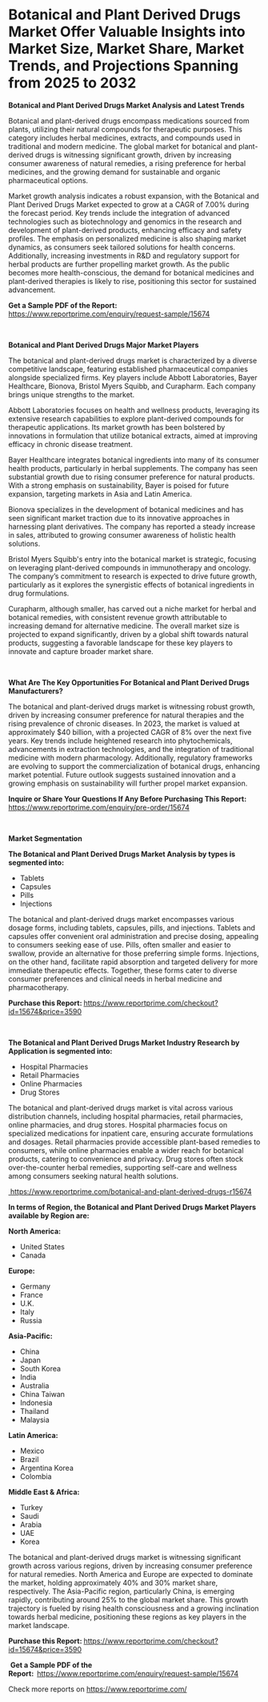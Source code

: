<p><h1>Botanical and Plant Derived Drugs Market Offer Valuable Insights into Market Size, Market Share, Market Trends, and Projections Spanning from 2025 to 2032</h1></p><p><strong>Botanical and Plant Derived Drugs Market Analysis and Latest Trends</strong></p>
<p><p>Botanical and plant-derived drugs encompass medications sourced from plants, utilizing their natural compounds for therapeutic purposes. This category includes herbal medicines, extracts, and compounds used in traditional and modern medicine. The global market for botanical and plant-derived drugs is witnessing significant growth, driven by increasing consumer awareness of natural remedies, a rising preference for herbal medicines, and the growing demand for sustainable and organic pharmaceutical options.</p><p>Market growth analysis indicates a robust expansion, with the Botanical and Plant Derived Drugs Market expected to grow at a CAGR of 7.00% during the forecast period. Key trends include the integration of advanced technologies such as biotechnology and genomics in the research and development of plant-derived products, enhancing efficacy and safety profiles. The emphasis on personalized medicine is also shaping market dynamics, as consumers seek tailored solutions for health concerns. Additionally, increasing investments in R&D and regulatory support for herbal products are further propelling market growth. As the public becomes more health-conscious, the demand for botanical medicines and plant-derived therapies is likely to rise, positioning this sector for sustained advancement.</p></p>
<p><strong>Get a Sample PDF of the Report:&nbsp;</strong> <a href="https://www.reportprime.com/enquiry/request-sample/15674?utm_campaign=3216&utm_medium=2&utm_source=Github&utm_content=ia&utm_term=20032025&utm_id=botanical-and-plant-derived-drugs">https://www.reportprime.com/enquiry/request-sample/15674</a></p>
<p>&nbsp;</p>
<p><strong>Botanical and Plant Derived Drugs Major Market Players</strong></p>
<p><p>The botanical and plant-derived drugs market is characterized by a diverse competitive landscape, featuring established pharmaceutical companies alongside specialized firms. Key players include Abbott Laboratories, Bayer Healthcare, Bionova, Bristol Myers Squibb, and Curapharm. Each company brings unique strengths to the market.</p><p>Abbott Laboratories focuses on health and wellness products, leveraging its extensive research capabilities to explore plant-derived compounds for therapeutic applications. Its market growth has been bolstered by innovations in formulation that utilize botanical extracts, aimed at improving efficacy in chronic disease treatment.</p><p>Bayer Healthcare integrates botanical ingredients into many of its consumer health products, particularly in herbal supplements. The company has seen substantial growth due to rising consumer preference for natural products. With a strong emphasis on sustainability, Bayer is poised for future expansion, targeting markets in Asia and Latin America.</p><p>Bionova specializes in the development of botanical medicines and has seen significant market traction due to its innovative approaches in harnessing plant derivatives. The company has reported a steady increase in sales, attributed to growing consumer awareness of holistic health solutions.</p><p>Bristol Myers Squibb's entry into the botanical market is strategic, focusing on leveraging plant-derived compounds in immunotherapy and oncology. The company’s commitment to research is expected to drive future growth, particularly as it explores the synergistic effects of botanical ingredients in drug formulations.</p><p>Curapharm, although smaller, has carved out a niche market for herbal and botanical remedies, with consistent revenue growth attributable to increasing demand for alternative medicine. The overall market size is projected to expand significantly, driven by a global shift towards natural products, suggesting a favorable landscape for these key players to innovate and capture broader market share.</p></p>
<p>&nbsp;</p>
<p><strong>What Are The Key Opportunities For Botanical and Plant Derived Drugs Manufacturers?</strong></p>
<p><p>The botanical and plant-derived drugs market is witnessing robust growth, driven by increasing consumer preference for natural therapies and the rising prevalence of chronic diseases. In 2023, the market is valued at approximately $40 billion, with a projected CAGR of 8% over the next five years. Key trends include heightened research into phytochemicals, advancements in extraction technologies, and the integration of traditional medicine with modern pharmacology. Additionally, regulatory frameworks are evolving to support the commercialization of botanical drugs, enhancing market potential. Future outlook suggests sustained innovation and a growing emphasis on sustainability will further propel market expansion.</p></p>
<p><strong>Inquire or Share Your Questions If Any Before Purchasing This Report:</strong> <a href="https://www.reportprime.com/enquiry/pre-order/15674?utm_campaign=3216&utm_medium=2&utm_source=Github&utm_content=ia&utm_term=20032025&utm_id=botanical-and-plant-derived-drugs">https://www.reportprime.com/enquiry/pre-order/15674</a></p>
<p>&nbsp;</p>
<p><strong>Market Segmentation</strong></p>
<p><strong>The Botanical and Plant Derived Drugs Market Analysis by types is segmented into:</strong></p>
<p><ul><li>Tablets</li><li>Capsules</li><li>Pills</li><li>Injections</li></ul></p>
<p><p>The botanical and plant-derived drugs market encompasses various dosage forms, including tablets, capsules, pills, and injections. Tablets and capsules offer convenient oral administration and precise dosing, appealing to consumers seeking ease of use. Pills, often smaller and easier to swallow, provide an alternative for those preferring simple forms. Injections, on the other hand, facilitate rapid absorption and targeted delivery for more immediate therapeutic effects. Together, these forms cater to diverse consumer preferences and clinical needs in herbal medicine and pharmacotherapy.</p></p>
<p><strong>Purchase this Report:&nbsp;</strong><a href="https://www.reportprime.com/checkout?id=15674&price=3590&utm_campaign=3216&utm_medium=2&utm_source=Github&utm_content=ia&utm_term=20032025&utm_id=botanical-and-plant-derived-drugs">https://www.reportprime.com/checkout?id=15674&price=3590</a></p>
<p>&nbsp;</p>
<p><strong>The Botanical and Plant Derived Drugs Market Industry Research by Application is segmented into:</strong></p>
<p><ul><li>Hospital Pharmacies</li><li>Retail Pharmacies</li><li>Online Pharmacies</li><li>Drug Stores</li></ul></p>
<p><p>The botanical and plant-derived drugs market is vital across various distribution channels, including hospital pharmacies, retail pharmacies, online pharmacies, and drug stores. Hospital pharmacies focus on specialized medications for inpatient care, ensuring accurate formulations and dosages. Retail pharmacies provide accessible plant-based remedies to consumers, while online pharmacies enable a wider reach for botanical products, catering to convenience and privacy. Drug stores often stock over-the-counter herbal remedies, supporting self-care and wellness among consumers seeking natural health solutions.</p></p>
<p><a href="https://www.reportprime.com/botanical-and-plant-derived-drugs-r15674?utm_campaign=3216&utm_medium=2&utm_source=Github&utm_content=ia&utm_term=20032025&utm_id=botanical-and-plant-derived-drugs">&nbsp;https://www.reportprime.com/botanical-and-plant-derived-drugs-r15674</a></p>
<p><strong>In terms of Region, the Botanical and Plant Derived Drugs Market Players available by Region are:</strong></p>
<p>
    <p> <strong> North America: </strong>
        <ul>
            <li>United States</li>
            <li>Canada</li>
        </ul>
        </p> 
    <p> <strong> Europe: </strong>
        <ul>
            <li>Germany</li>
            <li>France</li>
            <li>U.K.</li>
            <li>Italy</li>
            <li>Russia</li>
        </ul>
        </p> 
    <p> <strong> Asia-Pacific: </strong>
        <ul>
            <li>China</li>
            <li>Japan</li>
            <li>South Korea</li>
            <li>India</li>
            <li>Australia</li>
            <li>China Taiwan</li>
            <li>Indonesia</li>
            <li>Thailand</li>
            <li>Malaysia</li>
        </ul>
        </p> 
    <p> <strong> Latin America: </strong>
        <ul>
            <li>Mexico</li>
            <li>Brazil</li>
            <li>Argentina Korea</li>
            <li>Colombia</li>
        </ul>
        </p> 
    <p> <strong> Middle East & Africa: </strong>
        <ul>
            <li>Turkey</li>
            <li>Saudi</li>
            <li>Arabia</li>
            <li>UAE</li>
            <li>Korea</li>
        </ul>
    </p>
    </p>
<p><p>The botanical and plant-derived drugs market is witnessing significant growth across various regions, driven by increasing consumer preference for natural remedies. North America and Europe are expected to dominate the market, holding approximately 40% and 30% market share, respectively. The Asia-Pacific region, particularly China, is emerging rapidly, contributing around 25% to the global market share. This growth trajectory is fueled by rising health consciousness and a growing inclination towards herbal medicine, positioning these regions as key players in the market landscape.</p></p>
<p><strong>Purchase this Report: </strong><a href="https://www.reportprime.com/checkout?id=15674&price=3590&utm_campaign=3216&utm_medium=2&utm_source=Github&utm_content=ia&utm_term=20032025&utm_id=botanical-and-plant-derived-drugs">https://www.reportprime.com/checkout?id=15674&price=3590</a></p>
<p>&nbsp;<strong>Get a Sample PDF of the Report:&nbsp;&nbsp;</strong><a href="https://www.reportprime.com/enquiry/request-sample/15674?utm_campaign=3216&utm_medium=2&utm_source=Github&utm_content=ia&utm_term=20032025&utm_id=botanical-and-plant-derived-drugs">https://www.reportprime.com/enquiry/request-sample/15674</a></p>
<p><strong></strong></p>
<p>Check more reports on <a href="https://www.reportprime.com/?utm_campaign=3216&utm_medium=2&utm_source=Github&utm_content=ia&utm_term=20032025&utm_id=botanical-and-plant-derived-drugs">https://www.reportprime.com/</a></p>